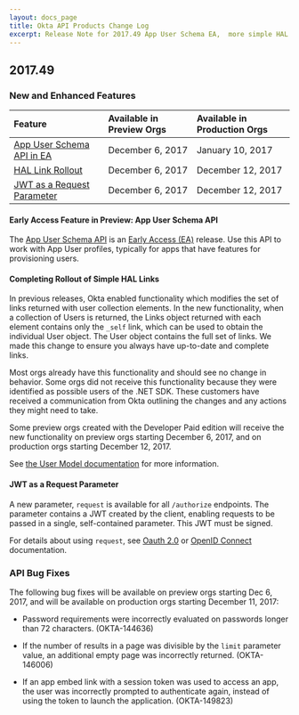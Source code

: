 ```yaml
---
layout: docs_page
title: Okta API Products Change Log
excerpt: Release Note for 2017.49 App User Schema EA,  more simple HAL link rollout, JWT request parameter, and bug fixes
---
```


## 2017.49

### New and Enhanced Features

| Feature | Available in Preview Orgs | Available in Production Orgs |
| :------------------------------------ | :------------------------ | :------------------- |
| [App User Schema API in EA](#early-access-feature-in-preview-app-user-schema-api)  | December 6, 2017 | January 10, 2017 |
| [HAL Link Rollout](#completing-rollout-of-simple-hal-links)                     | December 6, 2017 | December 12, 2017 |
| [JWT as a Request Parameter](#jwt-as-a-request-parameter) | December 6, 2017 | December 12, 2017 |

#### Early Access Feature in Preview: App User Schema API

The [App User Schema API](/docs/api/resources/schemas#app-user-schema-operations) is an [Early Access (EA)](/docs/api/getting_started/releases-at-okta#early-access-ea) release. Use this API to work with App User profiles, typically for apps that have features for provisioning users.
<!-- OKTA-148782 -->

#### Completing Rollout of Simple HAL Links

In previous releases, Okta enabled functionality which modifies the set of links returned with user collection elements. In the new functionality, when a collection of Users is returned, the Links object returned with each element contains only the `_self` link, which can be used to obtain the individual User object. The User object contains the full set of links. We made this change to ensure you always have up-to-date and complete links.

Most orgs already have this functionality and should see no change in behavior.
Some orgs did not receive this functionality because they were identified as possible users of the .NET SDK. These customers have received a communication from Okta outlining the changes and any actions they might need to take.

Some preview orgs created with the Developer Paid edition will receive the new functionality on preview orgs starting December 6, 2017, and on production orgs starting December 12, 2017. 

See [the User Model documentation](/docs/api/resources/users#user-model) for more information. <!-- OKTA-150507 -->

#### JWT as a Request Parameter

A new parameter, `request` is available for all `/authorize` endpoints. The parameter contains a JWT created by the client, enabling requests to be passed in a single, self-contained parameter. This JWT must be signed. 

For details about using `request`, see [Oauth 2.0](/docs/api/resources/oauth2#request-parameters) or [OpenID Connect](/docs/api/resources/oidc#request-parameters-3) documentation. <!-- OKTA-78476 -->

### API Bug Fixes

The following bug fixes will be available on preview orgs starting Dec 6, 2017, and will be available on production orgs starting December 11, 2017:

* Password requirements were incorrectly evaluated on passwords longer than 72 characters. (OKTA-144636)

* If the number of results in a page was divisible by the `limit` parameter value, an additional empty page was incorrectly returned. (OKTA-146006)

* If an app embed link with a session token was used to access an app, the user was incorrectly prompted to authenticate again, instead of using the token to launch the application. (OKTA-149823)
